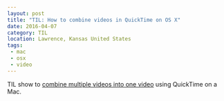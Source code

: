 ```yaml
---
layout: post
title: "TIL: How to combine videos in QuickTime on OS X"
date: 2016-04-07
category: TIL
location: Lawrence, Kansas United States
tags:
 - mac
 - osx
 - video
---
```


TIL show to [combine multiple videos into one video](http://thesweetsetup.com/how-to-combine-videos-in-quicktime-on-os-x/) using QuickTime on a Mac.

